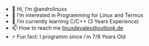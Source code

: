 - 👋 Hi, I’m @androlinuxs
- 👀 I’m interested in Programming for Linux and Termux
- 🌱 I’m currently learning C/C++ (3 Years Experience)
- 📫 How to reach me linuxdevalex@outlook.de
- ⚡ Fun fact: I programm since i'm 7/8 Years Old
